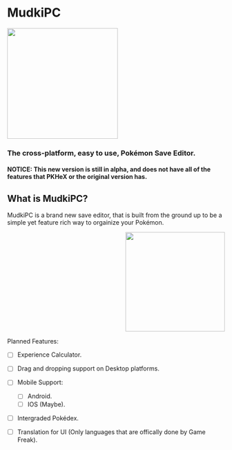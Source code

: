 # MudkiPC
  <img src="https://wiki.pokemon3d.net/images/a/ae/Mudkip.png" width="256" height="256" border="0"/>

### The cross-platform, easy to use, Pokémon Save Editor.

#### NOTICE: This new version is still in alpha, and does not have all of the features that PKHeX or the original version has.
What is MudkiPC?
-
MudkiPC is a brand new save editor, that is built from the ground up to be a simple yet feature rich way to orgainize your Pokémon.

<p align="right"><img src="https://i.pinimg.com/originals/9b/c3/10/9bc31023146c13370fb2ec9418eb3eaf.png" width="230" height="230" border="0"/>
</p>

Planned Features:
- [ ] Experience Calculator.
- [ ] Drag and dropping support on Desktop platforms.
- [ ] Mobile Support:
   - [ ] Android.
   - [ ] IOS (Maybe).
- [ ] Intergraded Pokédex.
- [ ] Translation for UI (Only languages that are offically done by Game Freak).


